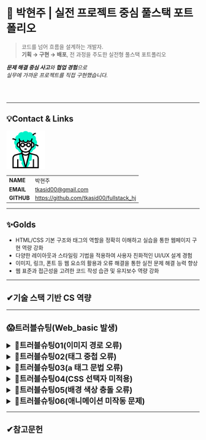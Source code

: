 # 🚀 박현주 | 실전 프로젝트 중심 풀스택 포트폴리오

> 코드를 넘어 흐름을 설계하는 개발자.  
**기획 → 구현 → 배포**, 전 과정을 주도한 실전형 풀스택 포트폴리오

***문제 해결 중심 사고**와 **협업 경험**으로  
실무에 가까운 프로젝트를 직접 구현했습니다.*

<br/>
<br/>

---
## 💡Contact & Links
<img src="./img/friends/me.gif"
    alt="프로필" width="100"/>

|||
|-|-|
|**NAME**|박현주|
|**EMAIL**|tkasid00@gmail.com|
|**GITHUB**|https://github.com/tkasid00/fullstack_hj|


---
## ✨Golds
- HTML/CSS 기본 구조와 태그의 역할을 정확히 이해하고 실습을 통한 웹페이지 구현 역량 강화
- 다양한 레이아웃과 스타일링 기법을 적용하여 사용자 친화적인 UI/UX 설계 경험
- 이미지, 링크, 폰트 등 웹 요소의 활용과 오류 해결을 통한 실전 문제 해결 능력 향상
- 웹 표준과 접근성을 고려한 코드 작성 습관 및 유지보수 역량 강화
---
## ✔기술 스택 기반 CS 역량
---
## 😱트러블슈팅(Web_basic 발생)

<details>
<summary style="font-size:20px; font-weight:bold;">📌트러블슈팅01(이미지 경로 오류)</summary>

    
**[문제점]**  
 이미지가 화면에 표시되지 않음.

**[오류 코드/상황]**  
```html
<p> <img src="C:\HYUNJU\five.png"
         style="width:10%"
         alt="프로필 사진"/></p>
```

**[원인 분석]**  
- 이미지 경로를 절대 경로(내 컴퓨터의 경로)로 작성하여 웹 브라우저가 해당 파일을 찾지 못함.
- 웹페이지는 서버 또는 프로젝트 폴더 기준의 상대 경로만 인식함.

**[해결 방안]**  
- 이미지를 프로젝트 폴더(워크스페이스) 안에 복사한 후 상대 경로로 작성하여 정상적으로 표시되도록 수정함.

**[느낀점]**  
- HTML에서 이미지는 반드시 프로젝트 폴더 내에 위치시키고 상대 경로로 연결해야 함을 알게 됨.
- 경로 설정 실수로 인해 이미지가 깨질 수 있으므로 항상 폴더 구조와 경로를 꼼꼼히 확인해야 함.
</details>


<details>
<summary style="font-size:20px; font-weight:bold;">📌트러블슈팅02(태그 중첩 오류)</summary>


**[문제점]**  
- HTML에서 `<h3>` 태그가 `<p>` 태그 안에 중첩되어 사용됨.

**[오류 코드/상황]**  
```html
<p><h3>팔로워:3,200명</h3></p>
```

**[원인 분석]**  
- `<p>`(문단) 태그는 블록 레벨 요소이며 다른 블록 레벨 태그(`<h3>`, `<div>`, 등)를 내부에 중첩하면 HTML 구조상 올바르지 않음.
- 일부 브라우저에서는 자동으로 태그를 분리하거나 무시하지만 표준에 맞지 않아 예기치 않은 렌더링 문제가 발생할 수 있음.

**[해결 방안]**  
- `<h3>` 태그를 `<p>` 태그 밖에서 단독으로 사용하거나,  
  단순 텍스트라면 `<p>`만 사용하고, 강조가 필요하면 `<h3>`만 사용함.

**[느낀점]**  
- HTML 태그의 올바른 중첩과 구조를 지키는 것이 웹페이지의 안정적인 렌더링과 유지보수에 중요함을 알게 됨.
- 태그 사용 시 문서 구조와 의미를 고려하여 작성해야 함.

</details>



<details>
<summary style="font-size:20px; font-weight:bold;">📌트러블슈팅03(a 태그 문법 오류)</summary>

**[문제점]**  
- 깃허브 링크가 정상적으로 표시되지 않음.

**[오류 코드/상황]**  
```html
<P><a href="https://github.com/tkasid00/fullstack_hj"
  target="_blank"
  title="깃허브 바로가기"
  깃허브 보기> </a></P>
```

**[원인 분석]**  
- `<a>` 태그의 `title` 속성 뒤에 링크 텍스트와 닫는 꺾쇠(`>`)가 혼합되어 있어 문법 오류가 발생함.
- 링크 텍스트는 `<a>` 태그의 시작과 끝 사이에 위치해야 하며 속성값은 큰따옴표로 정확히 닫아야 함.

**[해결 방안]**  
- `<a>` 태그의 속성을 올바르게 작성하고, 링크 텍스트를 태그 내부에 위치시킴.
```html
<p>
  <a href="https://github.com/tkasid00/fullstack_hj"
     target="_blank"
     title="깃허브 바로가기">
     깃허브 보기
  </a>
</p>
```

**[느낀점]**  
- HTML 태그의 문법을 정확히 지키는 것이 웹페이지의 정상적인 동작과 유지보수에 중요함을 다시 한 번 인식함.
- 속성값과 태그 구조를 꼼꼼히 확인하는 습관이 필요함.
</details>


<details>
<summary style="font-size:20px; font-weight:bold;">📌트러블슈팅04(CSS 선택자 미적용)</summary>

**[문제점]**  
- .container .mission이라는 CSS 선택자가 적용되지 않음.

**[오류 코드/상황]**  
- 해당 html : 
```bash
<div class="container mission">
  <p>📦 이 박스는 margin과 padding을 통해 우주 공간을 확보했어요!</p>
</div>
```
- 적용한 css
```bash
.container .mission {
  margin: 30px; padding: 20px;
  background-color: #2980b9;
  border-radius: 10px;}
```

**[원인 분석]**  
- .container .mission은 .container라는 클래스의 요소 내부에 있는 .mission 클래스의 자식 요소를 의미하지만 실제 HTML 구조에서는 하나의 요소가 .container와 .mission 두 클래스를 동시에 가지고 있음.

**[해결 방안]**  
- .container.mission으로 붙여서 적용

**[느낀점]**  
- CSS 선택자에서 띄어쓰기 유무에 따른 의미 차이를 알게 됨.
- CSS를 작성할 때 선택자 구조와 HTML 요소 간의 관계를 먼저 명확히 분석한 후 스타일을 적용해야됨을 깨달음.
</details>


<details>
<summary style="font-size:20px; font-weight:bold;">📌트러블슈팅05(배경 색상 충돌 오류)</summary>


**[문제점]**  
-.item 클래스의 background-image(그라데이션)와 .i1 클래스의 background-color(단색 배경)이 충돌하여 i1 배경색이 의도한 대로 적용되지 않고 그라데이션이 덮어져서 보임.

**[오류 코드/상황]**  
- 해당 html : 
```bash
.item {
  background-image: linear-gradient(135deg, #584545, #fff);
  color: #201919;
  padding: 5px;
  }

.i1 {
  background-color: #e6cdcd;
  }

```

**[원인 분석]**  
- CSS에서 background-image와 background-color가 함께 있을 때 background-image가 background-color 위에 그려짐.
- .i1 클래스에서 background-color만 지정하면 그라데이션을 덮지 못함.

**[해결 방안]**  
- 1) i1에 background-image: none;을 추가해서 그라데이션을 제거하고 단색 배경만 적용하기
```bash 
.i1 {
  background-image: none;
  background-color: #e6cdcd;
 }
```
- 2) .item에 background-image를 없애고 필요한 요소에만 개별적으로 그라데이션을 적용하도록 분리.

**[느낀점]**  
- CSS 배경 속성은 여러 값이 겹칠 때 우선순위를 잘 이해해야 함.
- background-color와 background-image는 동시에 쓰면 이미지가 위에 그려져 컬러가 보이지 않는 상황이 발생함을 깨달음.
- 작은 스타일 문제도 의도한 UI에 큰 영향을 미치니, 스타일 충돌을 항상 주의해야 할것.
</details>


<details>
<summary style="font-size:20px; font-weight:bold;">📌트러블슈팅06(애니메이션 미작동 문제)</summary>


**[문제점]**  
- 페이지에 떠오르는 bubble 애니메이션(rise)을 적용했으나 물방울이 화면에 보이지 않거나 애니메이션이 실행되지 않음.

**[오류 코드/상황]**  
```html
.bubble {
  position: fixed;
  bottom: -100px;
  animation: rise 8s infinite ease-in;
  z-index: 0; /* ❗ 낮은 우선순위 */
}
```

**[원인 분석]**  
- 페이지 내 다른 요소들이 z-index 우선순위상 위에 있어서 .bubble 요소가 화면 뒤에 가려짐.  
- CSS에서 z-index는 요소의 쌓임 순서를 결정하는데, .bubble에 설정된 z-index: 0은 가장 낮은 값에 가까워서 position: relative 또는 absolute, fixed를 가진 다른 요소들보다 뒤로 밀림.
- 그림자와 position: relative, z-index 기본값 등을 가지고 있는 카드 요소(.card)가 존재해 .bubble을 가려버림.

**[해결 방안]**  
- .bubble의 z-index 값을 0에서 10으로 높여 시각적으로 위에 오도록 조정:

**[느낀점]**  
- CSS에서 position이 설정된 요소는 z-index가 기본적으로 0이 되며 다른 요소들과의 겹침 순서에 영향을 미치는 것을 알았음.
- 애니메이션이 보이지 않는 경우 단순히 keyframes만 보는 게 아니라 레이어 순서도 꼭 함께 점검해야 함.
- 특히 fixed 요소는 전체 화면 기준으로 움직이므로 다른 요소들과의 z-index 충돌 가능성을 항상 염두에 둬야 함.
- 디버깅 시 개발자 도구(F12)로 요소가 겹쳐 보이지 않는 건 아닌지 직접 확인하는 습관이 중요함.
</details>


---

## ✔참고문헌
